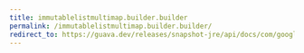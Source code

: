 ```yaml
---
title: immutablelistmultimap.builder.builder
permalink: /immutablelistmultimap.builder.builder/
redirect_to: https://guava.dev/releases/snapshot-jre/api/docs/com/google/common/collect/ImmutableListMultimap.Builder.html#Builder--
---
```

